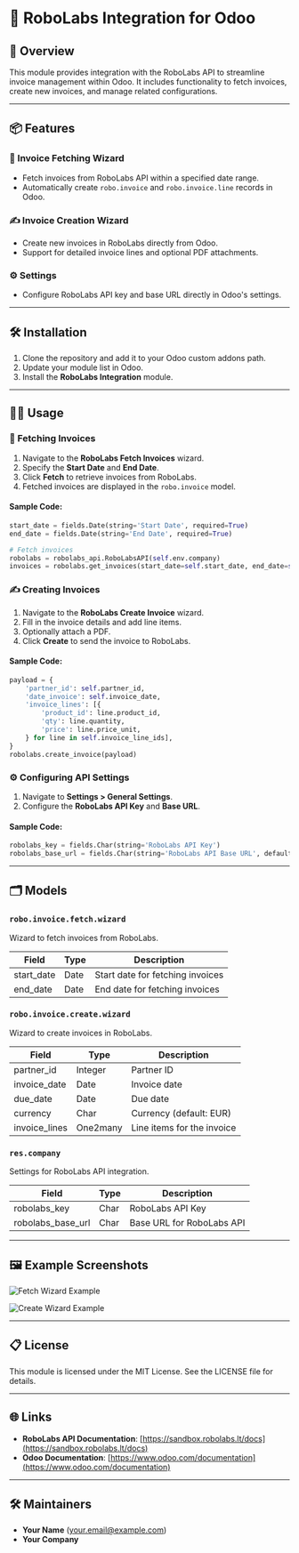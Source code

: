 # 📄 RoboLabs Integration for Odoo

## 🚀 Overview
This module provides integration with the RoboLabs API to streamline invoice management within Odoo. It includes functionality to fetch invoices, create new invoices, and manage related configurations.

---

## 📦 Features

### 🧾 Invoice Fetching Wizard
- Fetch invoices from RoboLabs API within a specified date range.
- Automatically create `robo.invoice` and `robo.invoice.line` records in Odoo.

### ✍️ Invoice Creation Wizard
- Create new invoices in RoboLabs directly from Odoo.
- Support for detailed invoice lines and optional PDF attachments.

### ⚙️ Settings
- Configure RoboLabs API key and base URL directly in Odoo's settings.

---

## 🛠️ Installation
1. Clone the repository and add it to your Odoo custom addons path.
2. Update your module list in Odoo.
3. Install the **RoboLabs Integration** module.

---

## 🧑‍💻 Usage

### 🧾 Fetching Invoices
1. Navigate to the **RoboLabs Fetch Invoices** wizard.
2. Specify the **Start Date** and **End Date**.
3. Click **Fetch** to retrieve invoices from RoboLabs.
4. Fetched invoices are displayed in the `robo.invoice` model.

#### Sample Code:
```python
start_date = fields.Date(string='Start Date', required=True)
end_date = fields.Date(string='End Date', required=True)

# Fetch invoices
robolabs = robolabs_api.RoboLabsAPI(self.env.company)
invoices = robolabs.get_invoices(start_date=self.start_date, end_date=self.end_date)
```

### ✍️ Creating Invoices
1. Navigate to the **RoboLabs Create Invoice** wizard.
2. Fill in the invoice details and add line items.
3. Optionally attach a PDF.
4. Click **Create** to send the invoice to RoboLabs.

#### Sample Code:
```python
payload = {
    'partner_id': self.partner_id,
    'date_invoice': self.invoice_date,
    'invoice_lines': [{
        'product_id': line.product_id,
        'qty': line.quantity,
        'price': line.price_unit,
    } for line in self.invoice_line_ids],
}
robolabs.create_invoice(payload)
```

### ⚙️ Configuring API Settings
1. Navigate to **Settings > General Settings**.
2. Configure the **RoboLabs API Key** and **Base URL**.

#### Sample Code:
```python
robolabs_key = fields.Char(string='RoboLabs API Key')
robolabs_base_url = fields.Char(string='RoboLabs API Base URL', default='https://sandbox.robolabs.lt/api/v2')
```

---

## 🗂️ Models

### `robo.invoice.fetch.wizard`
Wizard to fetch invoices from RoboLabs.

| Field          | Type     | Description            |
|----------------|----------|------------------------|
| start_date     | Date     | Start date for fetching invoices |
| end_date       | Date     | End date for fetching invoices   |

### `robo.invoice.create.wizard`
Wizard to create invoices in RoboLabs.

| Field          | Type     | Description            |
|----------------|----------|------------------------|
| partner_id     | Integer  | Partner ID             |
| invoice_date   | Date     | Invoice date           |
| due_date       | Date     | Due date               |
| currency       | Char     | Currency (default: EUR)|
| invoice_lines  | One2many | Line items for the invoice |

### `res.company`
Settings for RoboLabs API integration.

| Field              | Type   | Description                       |
|--------------------|--------|-----------------------------------|
| robolabs_key       | Char   | RoboLabs API Key                 |
| robolabs_base_url  | Char   | Base URL for RoboLabs API         |

---

## 🖼️ Example Screenshots

![Fetch Wizard Example](https://via.placeholder.com/800x400?text=Fetch+Wizard+Example)

![Create Wizard Example](https://via.placeholder.com/800x400?text=Create+Wizard+Example)

---

## 📋 License
This module is licensed under the MIT License. See the LICENSE file for details.

---

## 🌐 Links
- **RoboLabs API Documentation**: [https://sandbox.robolabs.lt/docs](https://sandbox.robolabs.lt/docs)
- **Odoo Documentation**: [https://www.odoo.com/documentation](https://www.odoo.com/documentation)

---

## 🛠️ Maintainers
- **Your Name** ([your.email@example.com](mailto:your.email@example.com))
- **Your Company**
